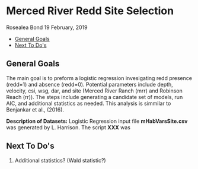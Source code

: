 Merced River Redd Site Selection
================
Rosealea Bond
19 February, 2019

-   [General Goals](#general-goals)
-   [Next To Do's](#next-to-dos)

<!-- README.md is generated from README.Rmd. Please edit that file -->
General Goals
-------------

The main goal is to preform a logistic regression invesigating redd presence (redd=1) and absence (redd=0). Potential parameters include depth, velocity, csi, wsg, dar, and site (Merced River Ranch (mrr) and Robinson Reach (rr)). The steps include generating a candidate set of models, run AIC, and additional statistics as needed. This analysis is simmilar to Benjankar et al., (2016).

**Description of Datasets:**
Logistic Regression input file **mHabVarsSite.csv** was generated by L. Harrison. The script **XXX** was

Next To Do's
------------

1.  Additional statistics? (Wald statistic?)
